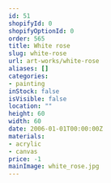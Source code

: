 ```yaml
---
id: 51
shopifyId: 0
shopifyOptionId: 0
order: 565
title: White rose
slug: white-rose
url: art-works/white-rose
aliases: []
categories:
- painting
inStock: false
isVisible: false
location: ""
height: 60
width: 60
date: 2006-01-01T00:00:00Z
materials:
- acrylic
- canvas
price: -1
mainImage: white_rose.jpg
---
```

